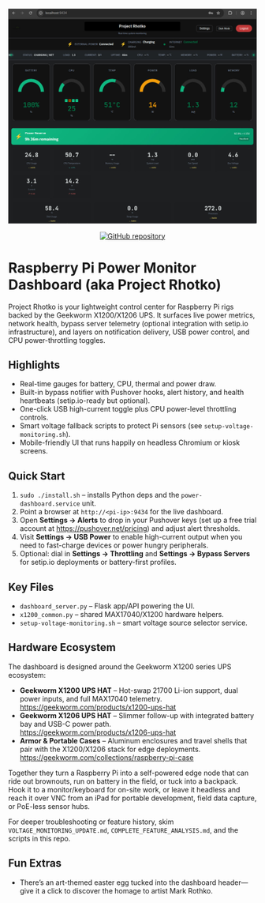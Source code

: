 <p align="center">
  <img src="dashboard.jpg" alt="Power dashboard overview" width="750" />
</p>

<p align="center">
  <a href="https://github.com/nfodor/power-monitoring">
    <img src="https://img.shields.io/badge/GitHub-nfodor%2Fpower--monitoring-181717?logo=github" alt="GitHub repository" />
  </a>
</p>

# Raspberry Pi Power Monitor Dashboard (aka Project Rhotko)

Project Rhotko is your lightweight control center for Raspberry Pi rigs backed by the Geekworm X1200/X1206 UPS. It surfaces live power metrics, network health, bypass server telemetry (optional integration with setip.io infrastructure), and layers on notification delivery, USB power control, and CPU power-throttling toggles.

## Highlights
- Real-time gauges for battery, CPU, thermal and power draw.
- Built-in bypass notifier with Pushover hooks, alert history, and health heartbeats (setip.io-ready but optional).
- One-click USB high-current toggle plus CPU power-level throttling controls.
- Smart voltage fallback scripts to protect Pi sensors (see `setup-voltage-monitoring.sh`).
- Mobile-friendly UI that runs happily on headless Chromium or kiosk screens.

## Quick Start
1. `sudo ./install.sh` – installs Python deps and the `power-dashboard.service` unit.
2. Point a browser at `http://<pi-ip>:9434` for the live dashboard.
3. Open **Settings → Alerts** to drop in your Pushover keys (set up a free trial account at <https://pushover.net/pricing>) and adjust alert thresholds.
4. Visit **Settings → USB Power** to enable high-current output when you need to fast-charge devices or power hungry peripherals.
5. Optional: dial in **Settings → Throttling** and **Settings → Bypass Servers** for setip.io deployments or battery-first profiles.

## Key Files
- `dashboard_server.py` – Flask app/API powering the UI.
- `x1200_common.py` – shared MAX17040/X1200 hardware helpers.
- `setup-voltage-monitoring.sh` – smart voltage source selector service.

## Hardware Ecosystem
The dashboard is designed around the Geekworm X1200 series UPS ecosystem:

- **Geekworm X1200 UPS HAT** – Hot-swap 21700 Li-ion support, dual power inputs, and full MAX17040 telemetry.<br>
  <https://geekworm.com/products/x1200-ups-hat>
- **Geekworm X1206 UPS HAT** – Slimmer follow-up with integrated battery bay and USB-C power path.<br>
  <https://geekworm.com/products/x1206-ups-hat>
- **Armor & Portable Cases** – Aluminum enclosures and travel shells that pair with the X1200/X1206 stack for edge deployments.<br>
  <https://geekworm.com/collections/raspberry-pi-case>

Together they turn a Raspberry Pi into a self-powered edge node that can ride out brownouts, run on battery in the field, or tuck into a backpack. Hook it to a monitor/keyboard for on-site work, or leave it headless and reach it over VNC from an iPad for portable development, field data capture, or PoE-less sensor hubs.

For deeper troubleshooting or feature history, skim `VOLTAGE_MONITORING_UPDATE.md`, `COMPLETE_FEATURE_ANALYSIS.md`, and the scripts in this repo.

## Fun Extras
- There’s an art-themed easter egg tucked into the dashboard header—give it a click to discover the homage to artist Mark Rothko.
